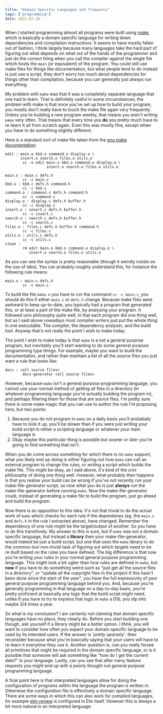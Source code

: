 ```yaml
---
title: "Domain Specific Languages and frequency"
tags: ["programming"]
date: 2021-02-26
---
```


When I started programming almost all programs were built using [make](https://www.gnu.org/software/make/), which is basically a domain specific language for writing down dependencies and compilation instructions. It seems to have mostly fallen out of fashion, I think largely because many languages take the hard part of figuring out what depends on what out of the hands of the programmer and just do the correct thing when you call the compiler against the single file which hosts the `main` (or equivalent) of the program. You could still use make files for things like documentation, but what people tend to do instead is just use a script, they don't worry too much about dependencies for things other than compilation, because you can generally just always run everything. 

My problem with `make` was that it was a completely separate language that one had to learn. That is definitely useful in some circumstances, the problem with make is that once you've set up how to build your program, you mostly don't really have to touch the make file again very frequently. Unless you're building a new program weekly, that means you aren't writing `make` very often. That means that every time you **do** you pretty much have to re-learn it all from scratch again. Even this was mostly fine, except when you have to do something slightly different.

Here is a standard sort of make file taken from the [gnu make documentation](https://www.gnu.org/software/make/manual/make.html):

```make
edit : main.o kbd.o command.o display.o \
       insert.o search.o files.o utils.o
        cc -o edit main.o kbd.o command.o display.o \
                   insert.o search.o files.o utils.o

main.o : main.c defs.h
        cc -c main.c
kbd.o : kbd.c defs.h command.h
        cc -c kbd.c
command.o : command.c defs.h command.h
        cc -c command.c
display.o : display.c defs.h buffer.h
        cc -c display.c
insert.o : insert.c defs.h buffer.h
        cc -c insert.c
search.o : search.c defs.h buffer.h
        cc -c search.c
files.o : files.c defs.h buffer.h command.h
        cc -c files.c
utils.o : utils.c defs.h
        cc -c utils.c
clean :
        rm edit main.o kbd.o command.o display.o \
           insert.o search.o files.o utils.o
```

As you can see the syntax is pretty reasonable (though it weirdly insists on the use of tabs). You can probably roughly understand this, for instance the following rule means:

```make
main.o : main.c defs.h
        cc -c main.c
```
To build the file `make.o` you have to run the command `cc -c main.c`, you should do this if either `main.c` or `defs.h` change. Because make files were awkward to keep up-to-date, you typically had a program that generated this, or at least a part of the make file, by analysing your program. It followed unix philosophy quite well, in that each program did one thing well, but as I said above nowadays most compiler writers just put the whole thing in one executable. The compiler, the dependency analyser, and the build tool. Anyway that's not really the point I wish to make today.

The point I wish to make today is that `make` is a not a general purpose program, but inevitably you'll start wanting to do some general purpose programming type things. For example, maybe you want to build the documentation, and rather than maintain a list of all the source files you just want a rule that looks like:

```make
docs : <all source files>
        docs-generator <all source files>
```
However, because `make` isn't a general purpose programming language, you cannot use your normal method of getting all files in a directory (in whatever programming language you're actually building the program in), and perhaps filtering them for those that are source files. I'm pretty sure there is some make magic that you can use to author the rule I'm proposing here, but two points:
1. Because you do not program in `make` on a daily basis you'll probabaly have to look it up, you'll be slower than if you were just writing your build script in either a scripting language or whatever your main language is
2. Okay maybe this particular thing is possible but sooner or later you're going to find something that isn't.

When you do come across something for which there is no `make` support, what you likely end up doing is either figuring out how `make` can call an external program to change the rules, or writing a script which builds the make file. This might be okay, as I said above, it's kind of the unix philosophy of doing one thing well. However, what probably then happens is that you realise your build can be wrong if you've not recently run your make-file-generator script, so now what you do is just **always** run the make-file-generator before running `make`. Now the make-file-generator could, instead of generating a make file to build the program, just go ahead and build the program.

Now there is an opposition to this idea. It's not that trivial to do the actual work of `make` which checks for each rule if the dependenes (eg. the `main.c` and `defs.h` in the rule I extracted above), have changed. Remember the dependency of one rule might be the target/output of another. So you have to do this transitively. My answer to this is sure, but if `make` was not a domain specific language, but instead a **library** then your make-file-generator, would indeed be just a build script, but one that uses the `make` library to do the common-but-non-trivial task of figuring out which targets need to be re-built based on the rules you have defined. The big difference is that now you're writing your rules in your normal general purpose programming language. This might look a bit uglier than how rules are defined in `make`, but **now** if you have to do something weird such as "just get all the source files in a directory", or "update all the copyright files in the project if this hasn't been done since the start of the year", you have the full expressivity of your general purpose programming language behind you. And, because you're generally programming in that language on a day-to-day basis, you're pretty proficient at basically any logic that the build script might need, unlike if you have to try to express that logic in `make` a DSL you dip into maybe 3/4 times a year. 



So what is my conclusion? I am certainly not claiming that domain specific languages have no place, they clearly do. Before you start building one though, ask yourself if a library might be a better option. I *think*, you will want to consider how often you expect your domain specific language to be used by its intended users. If the answer is *'pretty sparsely'*, then reconsider because what you're basically saying that your users will have to re-learn it everytime they use it. Another question is, can you really forsee all primitives that might be required in the domain specific language, or is it possible that someone will ask something like "how do I get the current date?" in your language. Lastly, can you see that after many feature requests you might end up with a poorly thought out general purpose programming language.

A final point here is that interpreted languages allow for doing the configuration of programs within the language the program is written in. Otherwise the configuration file is effectively a domain specific language. There are some ways in which this can also work for compiled languages, for example [elm-review](https://package.elm-lang.org/packages/jfmengels/elm-review/latest/) is configured in Elm itself. However this is always a bit more natural in an interpreted language.

